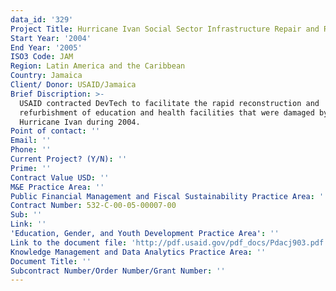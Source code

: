 ```yaml
---
data_id: '329'
Project Title: Hurricane Ivan Social Sector Infrastructure Repair and Reconstruction
Start Year: '2004'
End Year: '2005'
ISO3 Code: JAM
Region: Latin America and the Caribbean
Country: Jamaica
Client/ Donor: USAID/Jamaica
Brief Discription: >-
  USAID contracted DevTech to facilitate the rapid reconstruction and
  refurbishment of education and health facilities that were damaged by
  Hurricane Ivan during 2004.
Point of contact: ''
Email: ''
Phone: ''
Current Project? (Y/N): ''
Prime: ''
Contract Value USD: ''
M&E Practice Area: ''
Public Financial Management and Fiscal Sustainability Practice Area: ''
Contract Number: 532-C-00-05-00007-00
Sub: ''
Link: ''
'Education, Gender, and Youth Development Practice Area': ''
Link to the document file: 'http://pdf.usaid.gov/pdf_docs/Pdacj903.pdf'
Knowledge Management and Data Analytics Practice Area: ''
Document Title: ''
Subcontract Number/Order Number/Grant Number: ''
---
```

